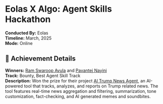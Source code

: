 # Eolas X Algo: Agent Skills Hackathon

**Conducted By:** Eolas    
**Timeline:** March, 2025     
**Mode:** Online     

## 🏅 Achievement Details
**Winners:** [Ram Swaroop Avula](https://in.linkedin.com/in/ram-swaroop-avula-99b776290) and [Pavantej Nayini](https://www.linkedin.com/in/pavantej-nayini-38723a287)  
**Track:** Bounty, Best Agent Skill Track  
**Description:** Won the prize for their project [AI Trump News Agent](https://newsanalyser-p2pa.vercel.app), an AI-powered tool that tracks, analyzes, and reports on Trump related news. The tool features real-time news aggregation and filtering, summarization, tone customization, fact-checking, and AI generated memes and soundbites.         

